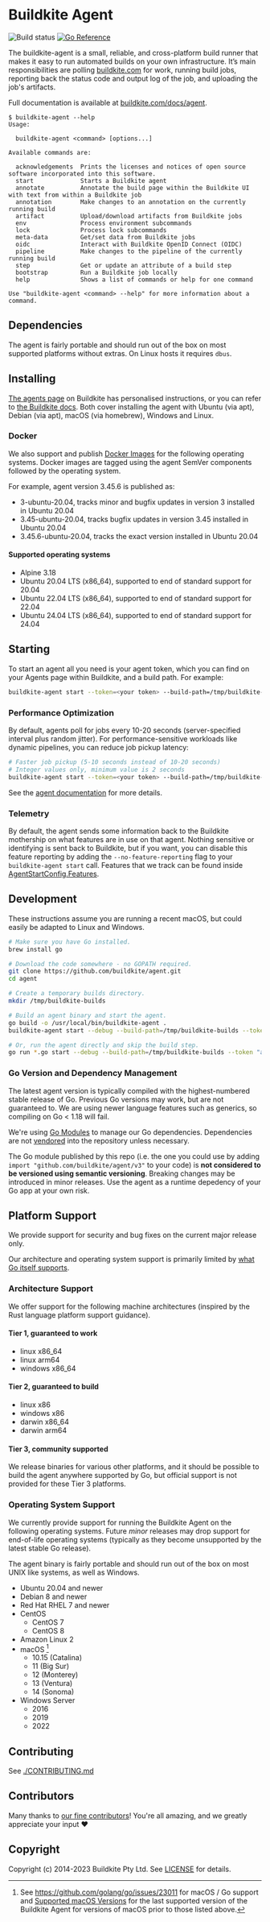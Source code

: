 # Buildkite Agent

![Build status](https://badge.buildkite.com/08e4e12a0a1e478f0994eb1e8d51822c5c74d395.svg?branch=main)
[![Go Reference](https://pkg.go.dev/badge/github.com/buildkite/agent/v3.svg)](https://pkg.go.dev/github.com/buildkite/agent/v3)

The buildkite-agent is a small, reliable, and cross-platform build runner that
makes it easy to run automated builds on your own infrastructure. It’s main
responsibilities are polling [buildkite.com](https://buildkite.com/) for work,
running build jobs, reporting back the status code and output log of the job,
and uploading the job's artifacts.

Full documentation is available at
[buildkite.com/docs/agent](https://buildkite.com/docs/agent).

```text
$ buildkite-agent --help
Usage:

  buildkite-agent <command> [options...]

Available commands are:

  acknowledgements  Prints the licenses and notices of open source software incorporated into this software.
  start             Starts a Buildkite agent
  annotate          Annotate the build page within the Buildkite UI with text from within a Buildkite job
  annotation        Make changes to an annotation on the currently running build
  artifact          Upload/download artifacts from Buildkite jobs
  env               Process environment subcommands
  lock              Process lock subcommands
  meta-data         Get/set data from Buildkite jobs
  oidc              Interact with Buildkite OpenID Connect (OIDC)
  pipeline          Make changes to the pipeline of the currently running build
  step              Get or update an attribute of a build step
  bootstrap         Run a Buildkite job locally
  help              Shows a list of commands or help for one command

Use "buildkite-agent <command> --help" for more information about a command.
```

## Dependencies

The agent is fairly portable and should run out of the box on most supported
platforms without extras. On Linux hosts it requires `dbus`.

## Installing

[The agents page](https://buildkite.com/organizations/-/agents) on Buildkite has
personalised instructions, or you can refer to
[the Buildkite docs](https://buildkite.com/docs/agent/v3/installation). Both
cover installing the agent with Ubuntu (via apt), Debian (via apt), macOS (via
homebrew), Windows and Linux.

### Docker

We also support and publish
[Docker Images](https://hub.docker.com/r/buildkite/agent) for the following
operating systems. Docker images are tagged using the agent SemVer components
followed by the operating system.

For example, agent version 3.45.6 is published as:

- 3-ubuntu-20.04, tracks minor and bugfix updates in version 3 installed in
  Ubuntu 20.04
- 3.45-ubuntu-20.04, tracks bugfix updates in version 3.45 installed in Ubuntu
  20.04
- 3.45.6-ubuntu-20.04, tracks the exact version installed in Ubuntu 20.04

#### Supported operating systems

- Alpine 3.18
- Ubuntu 20.04 LTS (x86_64), supported to end of standard support for 20.04
- Ubuntu 22.04 LTS (x86_64), supported to end of standard support for 22.04
- Ubuntu 24.04 LTS (x86_64), supported to end of standard support for 24.04

## Starting

To start an agent all you need is your agent token, which you can find on your
Agents page within Buildkite, and a build path. For example:

```bash
buildkite-agent start --token=<your token> --build-path=/tmp/buildkite-builds
```

### Performance Optimization

By default, agents poll for jobs every 10-20 seconds (server-specified interval plus random jitter). For performance-sensitive workloads like dynamic pipelines, you can reduce job pickup latency:

```bash
# Faster job pickup (5-10 seconds instead of 10-20 seconds)
# Integer values only, minimum value is 2 seconds
buildkite-agent start --token=<your token> --build-path=/tmp/buildkite-builds --ping-interval=5
```

See the [agent documentation](docs/agent-start.md#ping-interval) for more details.

### Telemetry

By default, the agent sends some information back to the Buildkite mothership on
what features are in use on that agent. Nothing sensitive or identifying is sent
back to Buildkite, but if you want, you can disable this feature reporting by
adding the `--no-feature-reporting` flag to your `buildkite-agent start` call.
Features that we track can be found inside
[AgentStartConfig.Features](https://github.com/search?q=repo%3Abuildkite%2Fagent+language%3Ago+symbol%3AAgentStartConfig.Features+&type=code).

## Development

These instructions assume you are running a recent macOS, but could easily be
adapted to Linux and Windows.

```bash
# Make sure you have Go installed.
brew install go

# Download the code somewhere - no GOPATH required.
git clone https://github.com/buildkite/agent.git
cd agent

# Create a temporary builds directory.
mkdir /tmp/buildkite-builds

# Build an agent binary and start the agent.
go build -o /usr/local/bin/buildkite-agent .
buildkite-agent start --debug --build-path=/tmp/buildkite-builds --token "abc"

# Or, run the agent directly and skip the build step.
go run *.go start --debug --build-path=/tmp/buildkite-builds --token "abc"
```

### Go Version and Dependency Management

The latest agent version is typically compiled with the highest-numbered stable
release of Go. Previous Go versions may work, but are not guaranteed to. We are
using newer language features such as generics, so compiling on Go < 1.18 will
fail.

We're using [Go Modules](https://github.com/golang/go/wiki/Modules) to manage
our Go dependencies. Dependencies are not
[vendored](https://go.dev/ref/mod#go-mod-vendor) into the repository unless
necessary.

The Go module published by this repo (i.e. the one you could use by adding `import "github.com/buildkite/agent/v3"` to your code)
is **not considered to be versioned using semantic versioning**. Breaking changes may be introduced in minor releases. Use
the agent as a runtime depedency of your Go app at your own risk.

## Platform Support

We provide support for security and bug fixes on the current major release
only.

Our architecture and operating system support is primarily limited by
[what Go itself supports](https://github.com/golang/go/wiki/MinimumRequirements).

### Architecture Support

We offer support for the following machine architectures (inspired by the Rust
language platform support guidance).

#### Tier 1, guaranteed to work

- linux x86_64
- linux arm64
- windows x86_64

#### Tier 2, guaranteed to build

- linux x86
- windows x86
- darwin x86_64
- darwin arm64

#### Tier 3, community supported

We release binaries for various other platforms, and it should be possible to
build the agent anywhere supported by Go, but official support is not provided
for these Tier 3 platforms.

### Operating System Support

We currently provide support for running the Buildkite Agent on the following
operating systems. Future _minor_ releases may drop support for end-of-life
operating systems (typically as they become unsupported by the latest stable Go
release).

The agent binary is fairly portable and should run out of the box on most UNIX
like systems, as well as Windows.

- Ubuntu 20.04 and newer
- Debian 8 and newer
- Red Hat RHEL 7 and newer
- CentOS
  - CentOS 7
  - CentOS 8
- Amazon Linux 2
- macOS [^1]
  - 10.15 (Catalina)
  - 11 (Big Sur)
  - 12 (Monterey)
  - 13 (Ventura)
  - 14 (Sonoma)
- Windows Server
  - 2016
  - 2019
  - 2022

[^1]: See https://github.com/golang/go/issues/23011 for macOS / Go support and
[Supported macOS Versions](./docs/macos.md) for the last supported version of the
Buildkite Agent for versions of macOS prior to those listed above.

## Contributing

See [./CONTRIBUTING.md](./CONTRIBUTING.md)

## Contributors

Many thanks to
[our fine contributors](https://github.com/buildkite/agent/graphs/contributors)!
You're all amazing, and we greatly appreciate your input ❤️

## Copyright

Copyright (c) 2014-2023 Buildkite Pty Ltd.
See [LICENSE](./LICENSE.txt) for details.
